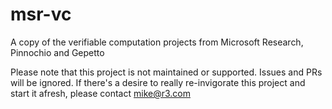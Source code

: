 # msr-vc

A copy of the verifiable computation projects from Microsoft Research, Pinnochio and Gepetto

Please note that this project is not maintained or supported. Issues and PRs will be ignored. If there's a desire to really re-invigorate this project and start it afresh, please contact mike@r3.com

